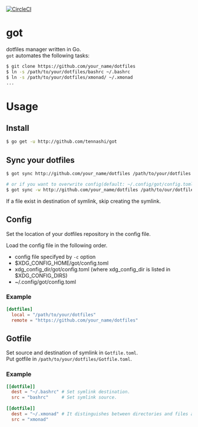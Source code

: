 [![CircleCI](https://circleci.com/gh/tennashi/got/tree/master.svg?style=shield)](https://circleci.com/gh/tennashi/got/tree/master)

# got
dotfiles manager written in Go.  
`got` automates the following tasks:
```bash
$ git clone https://github.com/your_name/dotfiles
$ ln -s /path/to/your/dotfiles/bashrc ~/.bashrc
$ ln -s /path/to/your/dotfiles/xmonad/ ~/.xmonad
...
```

# Usage
## Install
```bash
$ go get -u http://github.com/tennashi/got
```

## Sync your dotfiles
```bash
$ got sync http://github.com/your_name/dotfiles /path/to/your/dotfiles

# or if you want to overwrite config(default: ~/.config/got/config.toml)
$ got sync -w http://github.com/your_name/dotfiles /path/to/our/dotfiles
```
If a file exist in destination of symlink, skip creating the symlink.

## Config
Set the location of your dotfiles repository in the config file.

Load the config file in the following order.
* config file specifyed by `-c` option
* $XDG_CONFIG_HOME/got/config.toml
* xdg_config_dir/got/config.toml (where xdg_config_dir is listed in $XDG_CONFIG_DIRS)
* ~/.config/got/config.toml

### Example
```toml
[dotfiles]
  local = "/path/to/your/dotfiles"
  remote = "https://github.com/your_name/dotfiles"

```

## Gotfile
Set source and destination of symlink in `Gotfile.toml`.  
Put gotfile in `/path/to/your/dotfiles/Gotfile.toml`.

### Example
```toml
[[dotfile]]
  dest = "~/.bashrc" # Set symlink destination.
  src = "bashrc"     # Set symlink source.
  
[[dotfile]]
  dest = "~/.xmonad" # It distinguishes between directories and files automatically.
  src = "xmonad"
```
